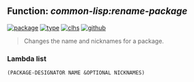 ## Function: ***common-lisp:rename-package***
[![package](https://img.shields.io/badge/Package-COMMON--LISP-5f9ea0.svg?style=social&colorA=999999)](../) [![type](https://img.shields.io/badge/Type-Function-5f9ea0.svg?style=social&colorA=999999)](../#function) [![clhs](https://img.shields.io/badge/CLHS-RENAME--PACKAGE-5f9ea0.svg?style=social&colorA=999999)](http://www.lispworks.com/documentation/HyperSpec/Body/f_rn_pkg.htm) [![github](https://img.shields.io/badge/GitHub-View_the_source-5f9ea0.svg?style=social&colorA=999999&logo=github)](https://github.com/sbcl/sbcl/blob/master/src/code/target-package.lisp/) 

> Changes the name and nicknames for a package.

### Lambda list
```
(PACKAGE-DESIGNATOR NAME &OPTIONAL NICKNAMES)
```
